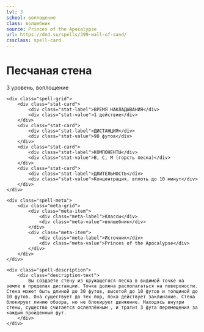 ```yaml
---
lvl: 3
school: воплощение
class: волшебник
source: Princes of the Apocalypse
url: https://dnd.su/spells/399-wall-of-sand/
cssclass: spell-card
---
```


<div class="spell-container">
    <div class="spell-header">
        <h1 class="spell-name">Песчаная стена</h1>
        <div class="spell-level">3 уровень, воплощение</div>
    </div>
    
    <div class="spell-grid">
        <div class="stat-card">
            <div class="stat-label">ВРЕМЯ НАКЛАДЫВАНИЯ</div>
            <div class="stat-value">1 действие</div>
        </div>
        <div class="stat-card">
            <div class="stat-label">ДИСТАНЦИЯ</div>
            <div class="stat-value">90 футов</div>
        </div>
        <div class="stat-card">
            <div class="stat-label">КОМПОНЕНТЫ</div>
            <div class="stat-value">В, С, М (горсть песка)</div>
        </div>
        <div class="stat-card">
            <div class="stat-label">ДЛИТЕЛЬНОСТЬ</div>
            <div class="stat-value">Концентрация, вплоть до 10 минут</div>
        </div>
    </div>
    
    <div class="spell-meta">
        <div class="meta-grid">
            <div class="meta-item">
                <div class="meta-label">Классы</div>
                <div class="meta-value">волшебник</div>
            </div>
            <div class="meta-item">
                <div class="meta-label">Источник</div>
                <div class="meta-value">Princes of the Apocalypse</div>
            </div>
        </div>
    </div>
    
    <div class="spell-description">
        <div class="description-text">
            Вы создаёте стену из кружащегося песка в видимой точке на земле в пределах дистанции. Точка должна располагаться на поверхности. Стена может быть длиной до 30 футов, высотой до 10 футов и толщиной до 10 футов. Она существует до тех пор, пока действует заклинание. Стена блокирует линию обзора, но не блокирует движение. Находясь внутри стены, существо считается ослеплённым , и тратит 3 фута перемещения за каждый пройденный фут.
        </div>
    </div>
</div>
